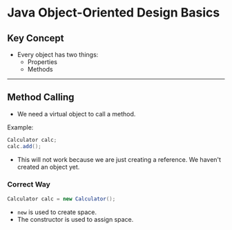 # Java Object-Oriented Design Basics

## Key Concept

- Every object has two things:
  - Properties
  - Methods

---

## Method Calling

- We need a virtual object to call a method.

Example:
```java
Calculator calc;
calc.add();
```

- This will not work because we are just creating a reference. We haven't created an object yet.

### Correct Way
```java
Calculator calc = new Calculator();
```

- `new` is used to create space.
- The constructor is used to assign space.
